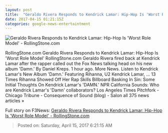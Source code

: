 ```yaml
---
layout: post
title:  "Geraldo Rivera Responds to Kendrick Lamar: Hip-Hop Is 'Worst Role Model' - RollingStone.com"
date: 2017-04-15 01:21:15Z
categories: google-news-entertaintment
---
```


![Geraldo Rivera Responds to Kendrick Lamar: Hip-Hop Is 'Worst Role Model' - RollingStone.com](http://img.wennermedia.com/social/rs-geraldo-rivera-e7f2b52d-32ce-4b29-94b0-2f749a761753.jpg)

RollingStone.com Geraldo Rivera Responds to Kendrick Lamar: Hip-Hop Is 'Worst Role Model' RollingStone.com Geraldo Rivera fired back at Kendrick Lamar after the rapper called out the Fox News talking head on his new album 'Damn.' By Daniel Kreps. 1 hour ago. More News. Listen to Kendrick Lamar's New Album 'Damn.' Featuring Rihanna, U2 Kendrick Lamar, ... 13 Times Rihanna Showed Off Her Rap Skills Billboard Basking In Sin: Some Initial Thoughts On Kendrick Lamar's 'DAMN.' NPR California Sounds: Who are Kendrick Lamar's 'Damn' collaborators? Los Angeles Times Pitchfork - Chicago Tribune - Consequence of Sound (blog) - Salon all 375 news articles »


Full story on F3News: [Geraldo Rivera Responds to Kendrick Lamar: Hip-Hop Is 'Worst Role Model' - RollingStone.com](http://www.f3nws.com/n/epxesE)

> Posted on: Saturday, April 15, 2017 6:21:15 AM

